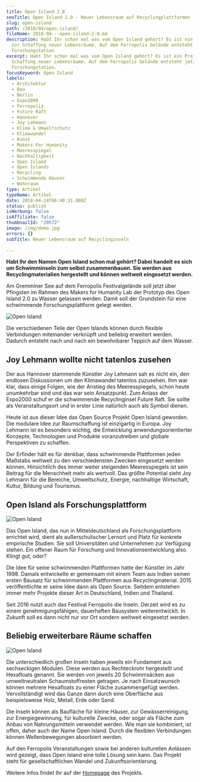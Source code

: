 ```yaml
---
title: Open Island 2.0
seoTitle: Open Island 2.0 - Neuer Lebensraum auf Recyclingplattformen
slug: open-island
path: /2018/04/open-island/
fileName: 2018-04---open-island-2-0.md
description: Habt Ihr schon mal was vom Open Island gehört? Es ist ein Projekt
  zur Schaffung neuer Lebensräume. Auf dem Ferropolis Gelände entsteht eine
  Forschungstation
excerpt: Habt Ihr schon mal was vom Open Island gehört? Es ist ein Projekt zur
  Schaffung neuer Lebensräume. Auf dem Ferropolis Gelände entsteht jetzt eine
  Forschungstation.
focusKeyword: Open Island
labels:
  - Architektur
  - Bau
  - Berlin
  - Expo2000
  - Ferropolis
  - Future Raft
  - Hannover
  - Joy Lehmann
  - Klima & Umweltschutz
  - Klimawandel
  - Kunst
  - Makers For Humanity
  - Meeresspiegel
  - Nachhaltigkeit
  - Open Island
  - Open Islands
  - Recycling
  - Schwimmende Häuser
  - Wohnraum
type: Artikel
typeName: Artikel
date: 2018-04-24T06:40:31.000Z
status: publish
isWerbung: false
isAffiliate: false
thumbnailId: "20572"
image: /img/demo.jpg
errors: {}
subTitle: Neuer Lebensraum auf Recyclinginseln
  
---
```


**Habt Ihr den Namen Open Island schon mal gehört? Dabei handelt es sich um
Schwimminseln zum selbst zusammenbauen. Sie werden aus Recyclingmaterialien
hergestellt und können weltweit eingesetzt werden.**

Am Gremminer See auf dem Ferropolis Festivalgelände soll jetzt über Pfingsten im
Rahmen des Makers for Humanity Lab der Prototyp des Open Island 2.0 zu Wasser
gelassen werden. Damit soll der Grundstein für eine schwimmende
Forschungsplattform gelegt werden.

![Open Island](http://cardamonchai.com/wp-content/uploads/2018/04/Open-Island-2016-400x292.jpg)

Die verschiedenen Teile der Open Islands können durch flexible Verbindungen
miteinander verknüpft und beliebig erweitert werden. Dadurch entsteht nach und
nach ein bewohnbarer Teppich auf dem Wasser.

## Joy Lehmann wollte nicht tatenlos zusehen

Der aus Hannover stammende Künstler Joy Lehmann sah es nicht ein, den endlosen
Diskussionen um den Klimawandel tatenlos zuzusehen. Ihm war klar, dass einige
Folgen, wie der Anstieg des Meeresspiegels, schon heute unumkehrbar sind und das
war sein Ansatzpunkt. Zum Anlass der Expo2000 schuf er die schwimmende
Recyclinginsel Future Raft. Sie sollte als Veranstaltungsort und in erster Linie
natürlich auch als Symbol dienen.

Heute ist aus dieser Idee das Open Source Projekt Open Island geworden. Die
modulare Idee zur Raumschaffung ist einzigartig in Europa. Joy Lehmann ist es
besonders wichtig, die Entwicklung anwendungsorientierter Konzepte, Technologien
und Produkte voranzutreiben und globale Perspektiven zu schaffen.

Der Erfinder hält es für denkbar, dass schwimmende Plattformen jeden Maßstabs
weltweit zu den verschiedensten Zwecken eingesetzt werden können. Hinsichtlich
des immer weiter steigenden Meeresspiegels ist sein Beitrag für die Menschheit
mehr als wertvoll. Das größte Potential sieht Joy Lehmann für die Bereiche,
Umweltschutz, Energie, nachhaltige Wirtschaft, Kultur, Bildung und Tourismus.

## Open Island als Forschungsplattform

![Open Island](http://cardamonchai.com/wp-content/uploads/2018/04/Joy-Sehmann-Ferropolis-400x299.jpg "Joy Lehmann auf dem Ferropolis Gelände")

Das Open Island, das nun in Mitteldeutschland als Forschungsplattform errichtet
wird, dient als außerschulischer Lernort und Platz für konkrete empirische
Studien. Sie soll Universitäten und Unternehmen zur Verfügung stehen. Ein
offener Raum für Forschung und Innovationsentwicklung also. Klingt gut, oder?

Die Idee für seine schwimmenden Plattformen hatte der Künstler im Jahr 1998.
Damals entwickelte er gemeinsam mit einem Team aus Indien seinen ersten Bausatz
für schwimmenden Plattformen aus Recyclingmaterial. 2015 veröffentlichte er
seine Idee dann als Open Source. Seitdem entstehen immer mehr Projekte dieser
Art in Deutschland, Indien und Thailand.

Seit 2016 nutzt auch das Festival Ferropolis die Inseln. Derzeit wird es zu
einem genehmigungsfähigen, dauerhaften Bausystem weiterentwicklt. In Zukunft
soll es dann nicht nur vor Ort sondern weltweit eingesetzt werden.

## Beliebig erweiterbare Räume schaffen

![Open Island](http://cardamonchai.com/wp-content/uploads/2018/04/Future-Island-Aussicht-400x300.jpg)

Die unterschiedlich großen Inseln haben jeweils ein Fundament aus sechseckigen
Modulen. Diese werden aus Rechteckrohr hergestellt und Hexafloats genannt. Sie
werden von jeweils 20 Schwimmsäcken aus umweltneutralen Schaumstoffresten
getragen. Je nach Einsatzwunsch können mehrere Hexafloats zu einer Fläche
zusammengefügt werden. Vervollständigt wird das Ganze dann durch eine Oberfläche
aus beispielsweise Holz, Metall, Erde oder Sand.

Die Inseln können als Baufläche für kleine Häuser, zur Gewässerreinigung, zur
Energiegewinnung, für kulturelle Zwecke, oder sogar als Fläche zum Anbau von
Nahrungsmitteln verwendet werden. Wie man sie kombiniert, ist offen, daher auch
der Name Open Island. Durch die flexiblen Verbindungen können Wellenbewegungen
absorbiert werden.

Auf den Ferropolis Veranstaltungen sowie bei anderen kulturellen Anlässen wird
gezeigt, dass Open Island eine tolle Lösung sein kann. Das Projekt steht für
gesellschaftlichen Wandel und Zukunftsorientierung.

Weitere Infos findet Ihr auf der [Homepage](http://open-island.de/) des
Projekts.

  